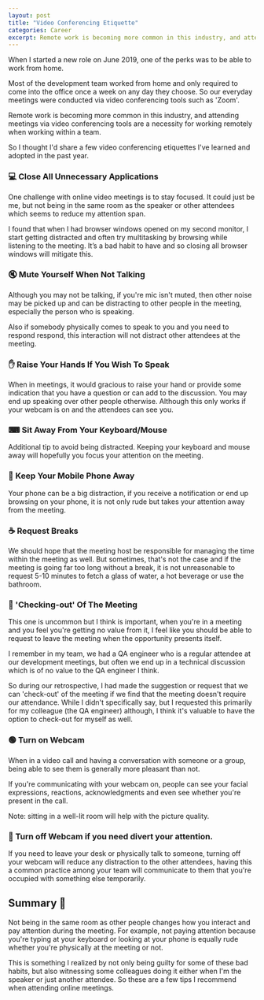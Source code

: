 ```yaml
---
layout: post
title: "Video Conferencing Etiquette"
categories: Career
excerpt: Remote work is becoming more common in this industry, and attending meetings via video conferencing tools are a necessity when working within a team. So I thought I'd share a few video conferencing etiquettes I've learned and adopted in the past year.
---
```


When I started a new role on June 2019, one of the perks was to be able to work from home.

Most of the development team worked from home and only required to come into the office once a week on any day they choose. So our everyday meetings were conducted via video conferencing tools such as 'Zoom'.

Remote work is becoming more common in this industry, and attending meetings via video conferencing tools are a necessity for working remotely when working within a team.

So I thought I'd share a few video conferencing etiquettes I've learned and adopted in the past year.

### &#x1f4bb; Close All Unnecessary Applications

One challenge with online video meetings is to stay focused. It could just be me, but not being in the same room as the speaker or other attendees which seems to reduce my attention span.

I found that when I had browser windows opened on my second monitor, I start getting distracted and often try multitasking by browsing while listening to the meeting. It’s a bad habit to have and so closing all browser windows will mitigate this.

### &#x1f507; Mute Yourself When Not Talking

Although you may not be talking, if you're mic isn't muted, then other noise may be picked up and can be distracting to other people in the meeting, especially the person who is speaking.

Also if somebody physically comes to speak to you and you need to respond respond, this interaction will not distract other attendees at the meeting.

### &#x270b; Raise Your Hands If You Wish To Speak

When in meetings, it would gracious to raise your hand or provide some indication that you have a question or can add to the discussion. You may end up speaking over other people otherwise. Although this only works if your webcam is on and the attendees can see you.

### &#x2328; Sit Away From Your Keyboard/Mouse

Additional tip to avoid being distracted. Keeping your keyboard and mouse away will hopefully you focus your attention on the meeting.

### &#x1f4f5; Keep Your Mobile Phone Away

Your phone can be a big distraction, if you receive a notification or end up browsing on your phone, it is not only rude but takes your attention away from the meeting.

### &#x2615; Request Breaks

We should hope that the meeting host be responsible for managing the time within the meeting as well. But sometimes, that's not the case and if the meeting is going far too long without a break, it is not unreasonable to request 5-10 minutes to fetch a glass of water, a hot beverage or use the bathroom.

### &#x1f44b; 'Checking-out' Of The Meeting

This one is uncommon but I think is important, when you're in a meeting and you feel you're getting no value from it, I feel like you should be able to request to leave the meeting when the opportunity presents itself.

I remember in my team, we had a QA engineer who is a regular attendee at our development meetings, but often we end up in a technical discussion which is of no value to the QA engineer I think.

So during our retrospective, I had made the suggestion or request that we can 'check-out' of the meeting if we find that the meeting doesn't require our attendance. While I didn't specifically say, but I requested this primarily for my colleague (the QA engineer) although, I think it's valuable to have the option to check-out for myself as well.

### &#x1f7e2; Turn on Webcam

When in a video call and having a conversation with someone or a group, being able to see them is generally more pleasant than not.

If you're communicating with your webcam on, people can see your facial expressions, reactions, acknowledgments and even see whether you're present in the call.

Note: sitting in a well-lit room will help with the picture quality.


### &#x1f534; Turn off Webcam if you need divert your attention.

If you need to leave your desk or physically talk to someone, turning off your webcam will reduce any distraction to the other attendees, having this a common practice among your team will communicate to them that you're occupied with something else temporarily.

## Summary &#x1f4dd;

Not being in the same room as other people changes how you interact and pay attention during the meeting. For example, not paying attention because you're typing at your keyboard or looking at your phone is equally rude whether you're physically at the meeting or not.

This is something I realized by not only being guilty for some of these bad habits, but also witnessing some colleagues doing it either when I'm the speaker or just another attendee. So these are a few tips I recommend when attending online meetings.